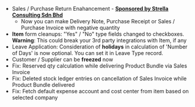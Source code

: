 - Sales / Purchase Return Enahancement - **[Sponsored by Strella Consulting Sdn Bhd](http://www.strellagroup.com)**
	 * Now you can make Delivery Note, Purchase Receipt or Sales / Purchase Invoice with negative quantity
- **Item** form cleanups: "Yes" / "No" type fields changed to checkboxes.<br>
	**Warning**: This could break your 3rd party integrations with Item, if any
- Leave Application: Consideration of **holidays** in calculation of 'Number of Days' is now optional. You can set it in Leave Type record.
- Customer / Supplier can be **freezed** now
- Fix: Reserved qty calculation while delivering Product Bundle via Sales Invoice
- Fix: Deleted stock ledger entries on cancellation of Sales Invoice while Product Bundle delivered
- Fix: Fetch default expense account and cost center from item based on selected company